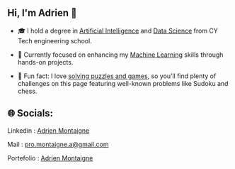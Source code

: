 <!-- lvl 1 : Simple bio and stats -->

## Hi, I'm Adrien 👋

- 🎓 I hold a degree in <u>Artificial Intelligence</u> and  <u>Data Science</u> from CY Tech engineering school.

- 🔭 Currently focused on enhancing my <u>Machine Learning</u> skills through hands-on projects.

- 🧩 Fun fact: I love <u>solving puzzles and games</u>, so you’ll find plenty of challenges on this page featuring well-known problems like Sudoku and chess.

  

<!-- lvl 2 : Adding skills -->

## 🌐 Socials:

Linkedin :  [Adrien Montaigne](https://www.linkedin.com/in/adrien-montaigne/)

Mail : pro.montaigne.a@gmail.com

Portefolio : [Adrien Montaigne](https://jasydom.github.io/Portefolio/)

